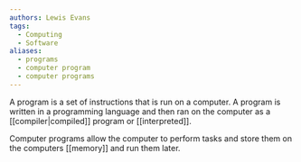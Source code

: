```yaml
---
authors: Lewis Evans
tags:
  - Computing
  - Software
aliases:
  - programs
  - computer program
  - computer programs
---
```

A program is a set of instructions that is run on a computer. A program is written in a programming language and then ran on the computer as a [[compiler|compiled]] program or [[interpreted]].

Computer programs allow the computer to perform tasks and store them on the computers [[memory]] and run them later.

